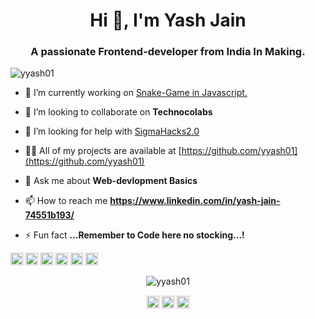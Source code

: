 <h1 align="center">Hi 👋, I'm Yash Jain</h1>
<h3 align="center">A passionate Frontend-developer from India In Making.</h3>
<p align="left"> <img src="https://komarev.com/ghpvc/?username=yyash01" alt="yyash01" /> </p>

- 🔭 I’m currently working on [Snake-Game in Javascript.](www.google.com)

- 👯 I’m looking to collaborate on **Technocolabs**

- 🤔 I’m looking for help with [SigmaHacks2.0](https://devpost.com/software/sigma-face-help)

- 👨‍💻 All of my projects are available at [https://github.com/yyash01](https://github.com/yyash01)

- 💬 Ask me about **Web-devlopment Basics**

- 📫 How to reach me **https://www.linkedin.com/in/yash-jain-74551b193/**

- ⚡ Fun fact **...Remember to Code here no stocking...!**

<p align="left"><img src="https://seeklogo.com/images/C/c-logo-672525892C-seeklogo.com.png" alt="c" width="20" height="20"/> 
  <img src="https://seeklogo.com/images/C/c-logo-1B1817C041-seeklogo.com.png" alt="cplusplus" width="20" height="20"/> 
  <img src="https://seeklogo.com/images/C/css3-logo-F1923C8D0E-seeklogo.com.png" alt="css3" width="20" height="20"/> 
  <img src="https://upload.wikimedia.org/wikipedia/commons/thumb/6/61/HTML5_logo_and_wordmark.svg/1200px-HTML5_logo_and_wordmark.svg.png" alt="html5" width="20" height="20"/> 
  <img src="https://seeklogo.com/images/J/javascript-js-logo-2949701702-seeklogo.com.png" alt="javascript" width="20" height="20"/> 
  <img src="https://seeklogo.com/images/P/python-logo-A32636CAA3-seeklogo.com.png" alt="python" width="20" height="20"/></p><p align="center">
  <img src="https://github-readme-stats.vercel.app/api?username=yyash01&show_icons=true" alt="yyash01" /> </p>

<p align="center">
<a href="https://linkedin.com/in/yash jain" target="blank"><img align="center" src="https://cdn.jsdelivr.net/npm/simple-icons@3.0.1/icons/linkedin.svg" alt="yash jain" height="20" width="20" /></a>
<a href="https://fb.com/yash jain" target="blank"><img align="center" src="https://cdn.jsdelivr.net/npm/simple-icons@3.0.1/icons/facebook.svg" alt="yash jain" height="20" width="20" /></a>
<a href="https://instagram.com/yyash_01" target="blank"><img align="center" src="https://cdn.jsdelivr.net/npm/simple-icons@3.0.1/icons/instagram.svg" alt="yyash_01" height="20" width="20" /></a>
</p>
